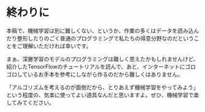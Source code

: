 # 終わりに

本稿で、機械学習は別に難しくない、というか、作業の多くはデータを読み込んだり整形したりのごく普通のプログラミングで私たちの得意分野なのだということをご理解いただければ幸いです。

まぁ、深層学習のモデルのプログラミングは難しく思えたかもしれませんけど、紹介したTensorFlowのチュートリアルを読んで、あと、インターネットにゴロゴロしているお手本を参考にしながら作るのだから難しくはありません。

「アルゴリズムを考えるのが面倒だから、とりあえず機械学習をやってみよう」という程度の、気楽に使ってよい道具なんだと思いますよ。ぜひ、機械学習で楽してみてください。
